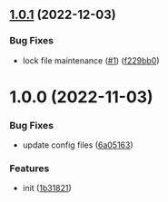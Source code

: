 ## [1.0.1](https://github.com/dword-design/setup-test/compare/v1.0.0...v1.0.1) (2022-12-03)


### Bug Fixes

* lock file maintenance ([#1](https://github.com/dword-design/setup-test/issues/1)) ([f229bb0](https://github.com/dword-design/setup-test/commit/f229bb0b745fbc540d1470d8f3bd94df5a9d1c84))

# 1.0.0 (2022-11-03)


### Bug Fixes

* update config files ([6a05163](https://github.com/dword-design/setup-test/commit/6a051639424918b3e46d6ade4c1fb5cce1bb6e93))


### Features

* init ([1b31821](https://github.com/dword-design/setup-test/commit/1b31821efdd358db27807c25c6780e73cade7b56))
